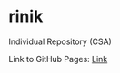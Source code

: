 # rinik
Individual Repository (CSA)


Link to GitHub Pages: [Link](https://rkwreck.github.io/rinik/)
